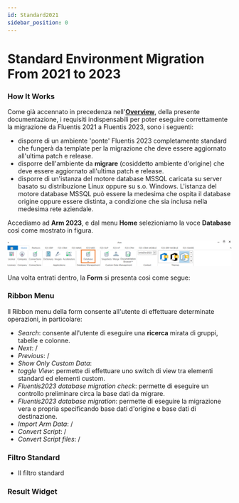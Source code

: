 ```yaml
---
id: Standard2021
sidebar_position: 0
---
```

# Standard Environment Migration From 2021 to 2023  

### How It Works

Come già accennato in precedenza nell'**[Overview](/docs/intro)**, della presente documentazione, i requisiti indispensabili per poter eseguire correttamente la migrazione da Fluentis 2021 a Fluentis 2023, sono i seguenti:  
* disporre di un ambiente 'ponte' Fluentis 2023 completamente standard che fungerà da template per la migrazione che deve essere aggiornato all'ultima patch e release.  
* disporre dell'ambiente da **migrare** (cosiddetto ambiente d'origine) che deve essere aggiornato all'ultima patch e release.   
* disporre di un'istanza del motore database MSSQL caricata su server basato su distribuzione Linux oppure su s.o. Windows. L'istanza del motore database MSSQL può essere la medesima che ospita il database origine oppure essere distinta, a condizione che sia inclusa nella medesima rete aziendale.  

Accediamo ad **Arm 2023**, e dal menu **Home** selezioniamo la voce **Database** così come mostrato in figura.  

![](../../../static/images/20250115155614.png)  

Una volta entrati dentro, la **Form** si presenta così come segue:   
### Ribbon Menu
Il Ribbon menu della form consente all'utente di effettuare determinate operazioni, in particolare:
* *Search*: consente all'utente di eseguire una **ricerca** mirata di gruppi, tabelle e colonne.  
* *Next*: /
* *Previous*: /
* *Show Only Custom Data*:
* *toggle View*: permette di effettuare uno switch di view tra elementi standard ed elementi custom.
* *Fluentis2023 database migration check*: permette di eseguire un controllo preliminare circa la base dati da migrare.   
* *Fluentis2023 database migration*: permette di eseguire la migrazione vera e propria specificando base dati d'origine e base dati di destinazione.  
* *Import Arm Data*: /
* *Convert Script*: /
* *Convert Script files*: /

### Filtro Standard

* Il filtro standard 















### Result Widget
